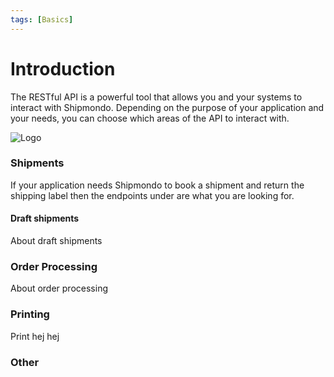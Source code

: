 ```yaml
---
tags: [Basics]
---
```


# Introduction

The RESTful API is a powerful tool that allows you and your systems to interact with Shipmondo.
Depending on the purpose of your application and your needs, you can choose which areas of the API to interact with.

![Logo](https://shipmondo.com/assets/logos/shipmondo/logo-ba914a43a5dae65ba4accf5a5b4f5f6be20f758d7440deca4181a12b402e5ec2.svg)

### Shipments

If your application needs Shipmondo to book a shipment and return the shipping label then the endpoints under are what you are looking for.

#### Draft shipments

About draft shipments

### Order Processing

About order processing

### Printing

Print hej hej

### Other
